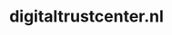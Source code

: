 ---
layout: post
title: "digitaltrustcenter.nl"
internal_url: "/dutchgov/digitaltrustcenter.nl.html"
subdomains_count: 6
all_subdomains_count: 16
urls_count: 6
ssl_rank: 0
http_rank: 49.166666666667
url_link: /data/digitaltrustcenter.nl/urls.txt
all_subdomains_link: /data/digitaltrustcenter.nl/all_subdomains.txt
subdomains_link: /data/digitaltrustcenter.nl/subdomains.txt
categories: dutchgov
---